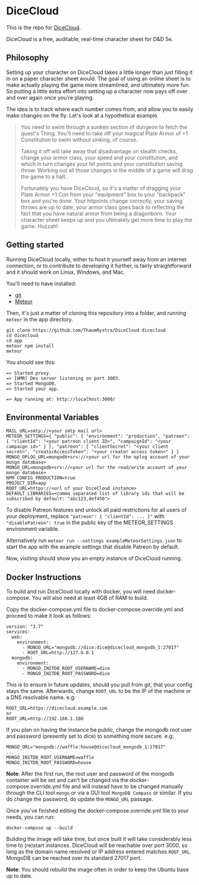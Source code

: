 DiceCloud
========

This is the repo for [DiceCloud](dicecloud.com).

DiceCloud is a free, auditable, real-time character sheet for D&D 5e.

Philosophy
----------

Setting up your character on DiceCloud takes a little longer than
just filling it in on a paper character sheet would. The goal of using an
online sheet is to make actually playing the game more streamlined, and
ultimately more fun. So putting a little extra effort into setting up a
character now pays off over and over again once you're playing.

The idea is to track where each number comes from, and allow you to easily make
changes on the fly. Let's look at a hypothetical example.

> You need to swim through a sunken section of dungeon to fetch the quest's Thing.
> You'll need to take off your magical Plate Armor of +1 Constitution to swim
> without sinking, of course.
>
> Taking it off will take away that disadvantage on
> stealth checks, change your armor class, your speed and your constitution, and
> which in turn changes your hit points and your constitution saving throw.
> Working out all those changes in the middle of a game will drag the game to a
> halt.
>
> Fortunately you have DiceCloud, so it's a matter of dragging
> your Plate Armor +1 Con from your "equipment" box to your "backpack" box and
> you're done. Your hitpoints change correctly, your saving throws are up to date,
> your armor class goes back to reflecting the fact that you have natural armor
> from being a dragonborn. Your character sheet keeps up and you
> ultimately get more time to play the game. Huzzah!

Getting started
---------------

Running DiceCloud locally, either to host it yourself away from an internet
connection, or to contribute to developing it further, is fairly
straightforward and it should work on Linux, Windows, and Mac.

You'll need to have installed:

- [git](https://www.atlassian.com/git/tutorials/install-git)
- [Meteor](https://www.meteor.com/install)

Then, it's just a matter of cloning this repository into a folder, and running
`meteor` in the app directory.

`git clone https://github.com/ThaumRystra/DiceCloud dicecloud`  
`cd dicecloud`  
`cd app`  
`meteor npm install`  
`meteor`

You should see this:

```
=> Started proxy.
=> [HMR] Dev server listening on port 3003.
=> Started MongoDB.
=> Started your app.

=> App running at: http://localhost:3000/
```

Environmental Variables
-----------------------

```
MAIL_URL=smtp://<your smtp mail url>
METEOR_SETTINGS={ "public": { "environment": "production", "patreon": { "clientId": "<your patreon client ID>", "campaignId": "<your campaign id>" } }, "patreon": { "clientSecret": "<your client secret>", "creatorAccessToken": "<your creator access token>" } }
MONGO_OPLOG_URL=mongodb+srv://<your url for the oplog account of your mongo database>
MONGO_URL=mongodb+srv://<your url for the read/write account of your mongo database>
NPM_CONFIG_PRODUCTION=true
PROJECT_DIR=app
ROOT_URL=https://<url of your DiceCloud instance>
DEFAULT_LIBRARIES=<comma separated list of library ids that will be subscribed by default: "abc123,def456">
```

To disable Patreon features and unlock all paid restrictions for all users of your deployment, replace
`"patreon": { "clientId": ... }"` with `"disablePatreon": true` in the public key of the METEOR_SETTINGS environment variable.

Alternatively run `meteor run --settings exampleMeteorSettings.json` to start the app with the example settings that disable Patreon by default.

Now, visiting [](http://localhost:3000/) should show you an empty instance of
DiceCloud running.

Docker Instructions
-------------------

To build and run DiceCloud locally with docker, you will need docker-compose. 
You will also need at least 4GB of RAM to build.

Copy the docker-compose.yml file to docker-compose.override.yml and proceed
to make it look as follows:

```
version: "3.7"
services:
  web:
    environment:
      - MONGO_URL="mongodb://dice:dice@dicecloud_mongodb_1:27017"
      - ROOT_URL=http://127.0.0.1
  mongodb:
    environment:
      - MONGO_INITDB_ROOT_USERNAME=dice
      - MONGO_INITDB_ROOT_PASSWORD=dice
```

This is to ensure in future updates, should you pull from git, that your config
stays the same. Afterwards, change `ROOT_URL` to be the IP of the machine or a 
DNS resolvable name. e.g:

```
ROOT_URL=https://dicecloud.example.com
or
ROOT_URL=http://192.168.1.100
```

If you plan on having the instance be public, change the mongodb root user
and password (presently set to dice) to something more secure. e.g:

```
MONGO_URL="mongodb://waffle:house@dicecloud_mongodb_1:27017"
...
MONGO_INITDB_ROOT_USERNAME=waffle
MONGO_INITDB_ROOT_PASSWORD=house
```

**Note**: After the first run, the root user and password of the mongodb 
container will be set and can't be changed via the docker-compose.override.yml
file and will instead have to be changed manually through the CLI tool `mongo` or 
via a GUI tool `MongoDB Compass` or similar. If you do change the password, 
do update the `MONGO_URL` passage.

Once you've finished editing the docker-compose.override.yml file to your needs, 
you can run:

```
docker-compose up --build
```

Building the image will take time, but once built it will take considerably less time 
to (re)start instances. DiceCloud will be reachable over port 3000, so long as the domain 
name resolved or IP address entered matches `ROOT_URL`. MongoDB can be reached over its 
standard 27017 port.

**Note**: You should rebuild the image often in order to keep the Ubuntu base up to date.